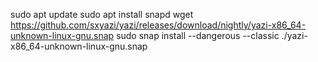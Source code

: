 sudo apt update
sudo apt install snapd
wget https://github.com/sxyazi/yazi/releases/download/nightly/yazi-x86_64-unknown-linux-gnu.snap
sudo snap install --dangerous --classic ./yazi-x86_64-unknown-linux-gnu.snap
